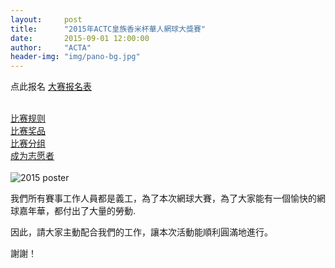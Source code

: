```yaml
---
layout:     post
title:      "2015年ACTC皇族香米杯華人網球大獎賽"
date:       2015-09-01 12:00:00
author:     "ACTA"
header-img: "img/pano-bg.jpg"
---
```

<div>
	<p> 点此报名 <a href="{{ site.baseurl }}/0.register/" class="btn btn-success btn-lg active" role="button"> 大赛报名表 </a> </p>
	<br>
	<div class="btn-group btn-group-justified" role="group" aria-label="others">
		<div class="btn-group" role="group">
			<a href="{{ site.baseurl }}/2015/08/31/2015-comp-rule/" class="btn btn-primary btn-lg active" role="button"> 比赛规则 </a>
		</div>
		<div class="btn-group" role="group">
			<a href="#" class="btn btn-info btn-lg disabled" role="button"> 比赛奖品 </a>
		</div>
		<div class="btn-group" role="group">
			<a href="#" class="btn btn-warning btn-lg disabled" role="button"> 比赛分组 </a>
		</div>
		<div class="btn-group" role="group">
			<a href="{{ site.baseurl }}/2015/08/30/2015-volunteer/" class="btn btn-danger btn-lg active" role="button"> 成为志愿者 </a>
		</div>
	</div>
<br>
<div class="row">
	<div class="col-xs-12 col-sm-12 col-md-12 col-lg-12">
		<img class="img-responsive" src="{{ site.baseurl }}/img/2015-poster.jpg" alt="2015 poster" />
		<br>
		<p>我們所有賽事工作人員都是義工，為了本次網球大賽，為了大家能有一個愉快的網球嘉年華，都付出了大量的勞動.</p>
		<p>因此，請大家主動配合我們的工作，讓本次活動能順利圓滿地進行。</p>
		<p>謝謝！</p>
	</div>
</div>
</div>
